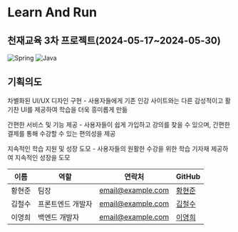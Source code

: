 # Learn And Run

## 천재교육 3차 프로젝트(2024-05-17~2024-05-30)

![Spring](https://img.shields.io/badge/spring-6DB33F?style=flat&logo=spring&logoColor=white)
![Java](https://img.shields.io/badge/java-F89820?style=flat&logo=java&logoColor=white)


## 기획의도 
차별화된 UI/UX 디자인 구현 - 사용자들에게 기존 인강 사이트와는 다른 감성적이고 활기찬 UI를 제공하여 학습을 더욱 흥미롭게 만듦

간편한 서비스 및 기능 제공 - 사용자들이 쉽게 가입하고 강의를 찾을 수 있으며, 간편한 결제를 통해 수강할 수 있는 편의성을 제공 

지속적인 학습 지원 및 성장 도모 - 사용자들의 원활한 수강을 위한 학습 기자재 제공하여 지속적인 성장을 도모

| 이름 | 역할 | 연락처 | GitHub |
|------|------|--------|--------|
| 황현준 | 팀장 | email@example.com | [황현준](https://github.com/skd9712) |
| 김철수 | 프론트엔드 개발자 | email@example.com | [김철수](https://github.com/Agstarr) |
| 이영희 | 백엔드 개발자 | email@example.com | [이영희](https://github.com/leeyounghee) |
